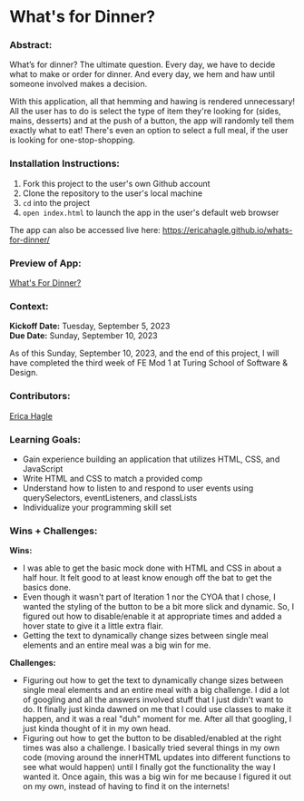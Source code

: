 # What's for Dinner?

### Abstract:
[//]: <> (Briefly describe what you built and its features. What problem is the app solving? How does this application solve that problem?)

What’s for dinner? The ultimate question. Every day, we have to decide what to make or order for dinner. And every day, we hem and haw until someone involved makes a decision.

With this application, all that hemming and hawing is rendered unnecessary! All the user has to do is select the type of item they're looking for (sides, mains, desserts) and at the push of a button, the app will randomly tell them exactly what to eat! There's even an option to select a full meal, if the user is looking for one-stop-shopping.

### Installation Instructions:
[//]: <> (What steps does a person have to take to get your app cloned down and running?)

1. Fork this project to the user's own Github account
2. Clone the repository to the user's local machine
3. `cd` into the project
4. `open index.html` to launch the app in the user's default web browser

The app can also be accessed live here: https://ericahagle.github.io/whats-for-dinner/

### Preview of App:
[//]: <> (Provide ONE gif or screenshot of your application - choose the "coolest" piece of functionality to show off.)

[What's For Dinner?](assets/app-preview.png)

### Context:
[//]: <> (Give some context for the project here. How long did you have to work on it? How far into the Turing program are you?)

**Kickoff Date:** Tuesday, September 5, 2023</br>
**Due Date:** Sunday, September 10, 2023

As of this Sunday, September 10, 2023, and the end of this project, I will have completed the third week of FE Mod 1 at Turing School of Software & Design.

### Contributors:
[//]: <> (Who worked on this application? Link to their GitHubs.)

[Erica Hagle](https://github.com/ericahagle)

### Learning Goals:
[//]: <> (What were the learning goals of this project? What tech did you work with?)

- Gain experience building an application that utilizes HTML, CSS, and JavaScript
- Write HTML and CSS to match a provided comp
- Understand how to listen to and respond to user events using querySelectors, eventListeners, and classLists
- Individualize your programming skill set

### Wins + Challenges:
[//]: <> (What are 2-3 wins you have from this project? What were some challenges you faced - and how did you get over them?)

**Wins:**
- I was able to get the basic mock done with HTML and CSS in about a half hour. It felt good to at least know enough off the bat to get the basics done.
- Even though it wasn't part of Iteration 1 nor the CYOA that I chose, I wanted the styling of the button to be a bit more slick and dynamic. So, I figured out how to disable/enable it at appropriate times and added a hover state to give it a little extra flair.
- Getting the text to dynamically change sizes between single meal elements and an entire meal was a big win for me.

**Challenges:**
- Figuring out how to get the text to dynamically change sizes between single meal elements and an entire meal with a big challenge. I did a lot of googling and all the answers involved stuff that I just didn't want to do. It finally just kinda dawned on me that I could use classes to make it happen, and it was a real "duh" moment for me. After all that googling, I just kinda thought of it in my own head.
- Figuring out how to get the button to be disabled/enabled at the right times was also a challenge. I basically tried several things in my own code (moving around the innerHTML updates into different functions to see what would happen) until I finally got the functionality the way I wanted it. Once again, this was a big win for me because I figured it out on my own, instead of having to find it on the internets!
